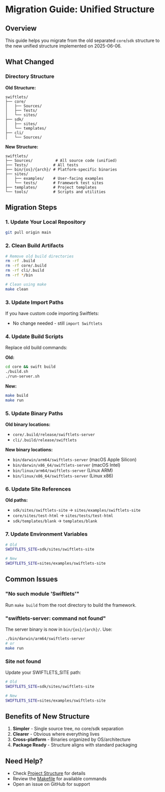 # Migration Guide: Unified Structure

## Overview

This guide helps you migrate from the old separated `core`/`sdk` structure to the new unified structure implemented on 2025-06-06.

## What Changed

### Directory Structure

**Old Structure:**
```
swiftlets/
├── core/
│   ├── Sources/
│   ├── Tests/
│   └── sites/
├── sdk/
│   ├── sites/
│   └── templates/
├── cli/
│   └── Sources/
```

**New Structure:**
```
swiftlets/
├── Sources/          # All source code (unified)
├── Tests/           # All tests
├── bin/{os}/{arch}/ # Platform-specific binaries
├── sites/
│   ├── examples/    # User-facing examples
│   └── tests/       # Framework test sites
├── templates/       # Project templates
└── tools/           # Scripts and utilities
```

## Migration Steps

### 1. Update Your Local Repository

```bash
git pull origin main
```

### 2. Clean Build Artifacts

```bash
# Remove old build directories
rm -rf .build
rm -rf core/.build
rm -rf cli/.build
rm -rf */bin

# Clean using make
make clean
```

### 3. Update Import Paths

If you have custom code importing Swiftlets:
- No change needed - still `import Swiftlets`

### 4. Update Build Scripts

Replace old build commands:

**Old:**
```bash
cd core && swift build
./build.sh
./run-server.sh
```

**New:**
```bash
make build
make run
```

### 5. Update Binary Paths

**Old binary locations:**
- `core/.build/release/swiftlets-server`
- `cli/.build/release/swiftlets`

**New binary locations:**
- `bin/darwin/arm64/swiftlets-server` (macOS Apple Silicon)
- `bin/darwin/x86_64/swiftlets-server` (macOS Intel)
- `bin/linux/arm64/swiftlets-server` (Linux ARM)
- `bin/linux/x86_64/swiftlets-server` (Linux x86)

### 6. Update Site References

**Old paths:**
- `sdk/sites/swiftlets-site` → `sites/examples/swiftlets-site`
- `core/sites/test-html` → `sites/tests/test-html`
- `sdk/templates/blank` → `templates/blank`

### 7. Update Environment Variables

```bash
# Old
SWIFTLETS_SITE=sdk/sites/swiftlets-site

# New
SWIFTLETS_SITE=sites/examples/swiftlets-site
```

## Common Issues

### "No such module 'Swiftlets'"

Run `make build` from the root directory to build the framework.

### "swiftlets-server: command not found"

The server binary is now in `bin/{os}/{arch}/`. Use:
```bash
./bin/darwin/arm64/swiftlets-server
# or
make run
```

### Site not found

Update your SWIFTLETS_SITE path:
```bash
# Old
SWIFTLETS_SITE=sdk/sites/swiftlets-site

# New  
SWIFTLETS_SITE=sites/examples/swiftlets-site
```

## Benefits of New Structure

1. **Simpler** - Single source tree, no core/sdk separation
2. **Clearer** - Obvious where everything lives
3. **Cross-platform** - Binaries organized by OS/architecture
4. **Package Ready** - Structure aligns with standard packaging

## Need Help?

- Check [Project Structure](project-structure-unified.md) for details
- Review the [Makefile](../Makefile) for available commands
- Open an issue on GitHub for support